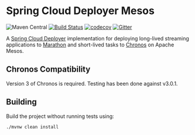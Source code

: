 # Spring Cloud Deployer Mesos
![Maven Central](https://img.shields.io/maven-central/v/com.trustedchoice/spring-cloud-deployer-mesos.svg)
[![Build Status](https://travis-ci.org/trustedchoice/spring-cloud-deployer-mesos.svg?branch=master)](https://travis-ci.org/trustedchoice/spring-cloud-deployer-mesos)
[![codecov](https://codecov.io/gh/trustedchoice/spring-cloud-deployer-mesos/branch/master/graph/badge.svg)](https://codecov.io/gh/trustedchoice/spring-cloud-deployer-mesos)
[![Gitter](https://img.shields.io/gitter/room/spring-cloud/spring-cloud-dataflow.svg)](https://gitter.im/spring-cloud/spring-cloud-dataflow)

A [Spring Cloud Deployer](https://github.com/spring-cloud/spring-cloud-deployer) implementation for deploying long-lived
streaming applications to [Marathon](https://mesosphere.github.io/marathon/) and short-lived tasks to 
[Chronos](https://mesos.github.io/chronos/) on Apache Mesos.

## Chronos Compatibility

Version 3 of Chronos is required.  Testing has been done against v3.0.1.

## Building

Build the project without running tests using:

```
./mvnw clean install
```
